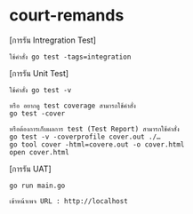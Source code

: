 # court-remands


  [การรัน Intregration Test]

    ใช้คำสั่ง go test -tags=integration 

  [การรัน Unit  Test]
  
    ใช้คำสั่ง go test -v 
    
    หรือ อยากดู test coverage สามารถใช้คำสั่ง  
    go test -cover
    
    หรือต้องการเก็บผลการ test (Test Report) สามารกใช้คำสั่ง
    go test -v -coverprofile cover.out ./…
    go tool cover -html=covere.out -o cover.html
    open cover.html
    

  [การรัน UAT]
  
    go run main.go
    
    เข้าหน้าเพจ URL : http://localhost
    
    
    
